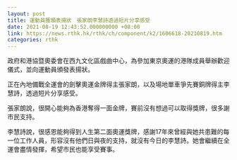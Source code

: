 ```yaml
---
layout: post
title: 運動員獲頒表揚狀　張家朗李慧詩透過短片分享感受
date: 2021-08-19 12:43:52.000000000 +08:00
link: https://news.rthk.hk/rthk/ch/component/k2/1606618-20210819.htm
categories: rthk
---
```


政府和港協暨奧委會在西九文化區戲曲中心，為參加東京奧運的港隊成員舉辦歡迎儀式，並向運動員頒發表揚狀。

正在內地備戰全運會的劍擊奧運金牌得主張家朗，以及場地單車爭先賽銅牌得主李慧詩，透過短片分享感受。

張家朗說，很開心能夠為香港奪得一面金牌，賽前沒有想過可以取得獎牌，很多謝市民支持。

李慧詩說，很感恩能夠得到人生第二面奧運獎牌，感謝17年來曾經與她共患難的每一位工作人員，形容沒有他們日與夜的支持，就沒有今日的李慧詩。她會繼續在全運會盡情發揮，希望市民也能享受賽事。
